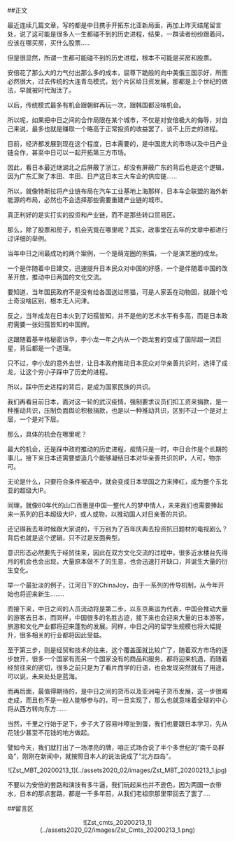 ##正文

最近连续几篇文章，写的都是中日携手开拓东北亚新局面，再加上昨天结尾留言处，说了这可能是很多人一生都碰不到的历史进程，结果，一群读者纷纷跟着问，应该在哪买房，买什么股票.....

但是很显然，所谓一生都可能碰不到的历史进程，根本不可能是买房和股票。

安倍花了那么大的力气付出那么多的成本，屈尊下跪般的向中美俄三国示好，所图必然很大，过去传统的大连青岛模式，划个片区给日资发展，那都是上个世纪的做法，早就被时代淘汰了。

以后，传统模式最多有机会跟朝鲜再玩一次，跟韩国都没啥机会。

所以呢，如果把中日之间的合作局限在某个城市，不仅是对安倍极大的侮辱，对自己来说，最多也就是赚取一个略高于正常投资的收益罢了，谈不上历史的进程。

目前，经济都发展到现在这个程度，日本需要的，是中国庞大的市场以及中日产业链合作，甚至中日可以一起开拓第三方市场。

因此，看日本最近继湖北之后屏蔽了浙江，却没有屏蔽广东的背后也是这个逻辑，因为广东汇聚了本田、丰田、日产这日本三大车企的供应链......

所以，就像特斯拉将产业链布局在汽车工业基地上海那样，日本车企联盟的海外新能源的布局，必然也不会选择那些需要重建产业链的城市。

真正利好的是实打实的投资和产业链，而不是那些转口贸易区。

那么，除了股票和房子，机会究竟在哪里呢？其实，政事堂在去年的文章中都进行过详细的举例。

当年中日之间最成功的两个案例，一个是萌宠圈的熊猫，一个是演艺圈的成龙。

一个是伴随着中日建交，迅速提升日本民众对中国的好感，一个是伴随着中国的改革开放，推动中日两国的文化交流。

要知道，当年国民政府不是没有给各国送过熊猫，可是人家丢在动物园，就跟个哈士奇没啥区别，根本无人问津。

反之，当年成龙在日本火到了妇孺皆知，并不是他的艺术水平有多高，而是日本政府需要一张妇孺皆知的中国牌。

这跟随着基辛格秘密访华，李小龙一年之内从一个跑龙套的变成了国际超一流巨星，背后都是一个道理。

只不过，李小龙的意外去世，让日本政府推动日本民众对华亲善共识时，选择了成龙，让这个穷小子踩中了历史的进程。

所以，踩中历史进程的背后，是成为国家民族的共识。

我们再看目前日本，面对这一轮的武汉疫情，强制要求议员们扣工资来捐款，是一种推动共识，压制负面舆论积极捐款，也是以一种推动共识，区别不过一个是对上层，一个是对下层。

那么，具体的机会在哪里呢？

最大的机会，还是踩中政府推动的历史进程，疫情只是一时，中日合作是个长期的事儿，接下来日本还需要塑造几个能够凝结日本对华亲善共识的IP，人可，物亦可。

无论是什么，只要符合条件被选中，就会变成日本举国之力来捧红，成为整个东北亚的超级大IP。

同理，就像80年代的山口百惠是中国一整代人的梦中情人，未来我们也需要捧起来一系列的日本超级大IP，或人或物，以推动国人对日亲善的共识。

还记得我去年时候跟大家说的，千万别为了百年庆典去投资抗日题材的电视剧么？背后也就是这个逻辑，只不过是反面典型。

意识形态必然要先于经贸往来，因此在双方文化交流的过程中，很多近水楼台先得月的机会也会出现，大量原本做不了的生意，也会迅速打开缺口，并诞生大量的衍生变化。

举一个最扯淡的例子，江河日下的ChinaJoy，由于一系列的传导机制，从今年开始也将迎来新生........

而接下来，中日之间的人员流动将是第二步，以东京奥运为代表，中国会推动大量的游客去日本，而同样，中国很多的名胜古迹，接下来也会迎来大量的日本游客，旅游和文化产业都将迎来蓬勃的发展。同样，中日之间的留学生规模也将大幅提升，很多相关的行业都将因此受益。

至于第三步，则是经贸和技术的往来，这个覆盖面就比较广了，随着双方市场的逐步放开，很多一个国家有而另一个国家没有的商品和服务，都将迎来机遇，而随着经贸往来的密切，很多之前只是为了看片而学的日语，也会发现突然就有了用途，可以说，未来处处是蓝海。

而再后面，最值得期待的，是中日之间的货币以及亚洲电子货币发展，这一步很难走成，而且也不是一般人能够参与的，可一旦实现了，那么也就意味着全球的中心将从西方转向东方......

当然，千里之行始于足下，步子大了容易咔嚓扯到蛋，我们也要跟日本学习，先从花钱少甚至不花钱的地方做起。

譬如今天，我们就打出了一场漂亮的牌，咱正式场合说了半个多世纪的“南千岛群岛”，刚刚在新闻中，就按照日本人的说法说成了“北方四岛”。

 <div align="center">![Zst_MBT_20200213_1](../assets2020_02/images/Zst_MBT_20200213_1.jpg)</div>

不要以为安倍的套路和演技有多牛逼，我们玩起来也并不逊色，因为两国一衣带水，日本的那点套路，都是一千多年前，从我们老祖宗那里带回去了罢了....

##留言区
 <div align="center">![Zst_cmts_20200213_1](../assets2020_02/images/Zst_Cmts_20200213_1.png)</div>